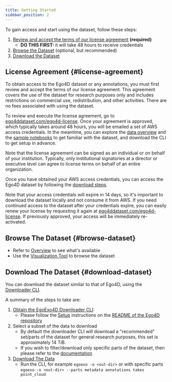 ```yaml
---
title: Getting Started
sidebar_position: 2
---
```


To gain access and start using the dataset, follow these steps:

1. [Review and accept the terms of our license agreement](#license-agreement) **(required)**
    - **DO THIS FIRST:** it will take 48 hours to receive credentials
2. [Browse the Dataset](#browse-dataset) (optional, but recommended)
3. [Download the Dataset](#download-dataset)

## License Agreement {#license-agreement}
To obtain access to the Ego4D dataset or any annotations, you must first review and accept the terms of our license agreement. This agreement covers the use of the dataset for research purposes only and includes restrictions on commercial use, redistribution, and other activities. There are no fees associated with using the dataset.

To review and execute the license agreement, go to [ego4ddataset.com/ego4d-license](https://ego4ddataset.com/ego4d-license/). Once your agreement is approved, which typically takes around 48 hours, you will be emailed a set of AWS access credentials. In the meantime, you can explore the [data overview](/overview/) and the [sample notebooks](https://github.com/facebookresearch/Ego4d/tree/main/notebooks/egoexo) to get familiar with the dataset, and download the CLI to get setup in advance.

Note that the license agreement can be signed as an individual or on behalf of your institution. Typically, only institutional signatories at a director or executive level can agree to license terms on behalf of an entire organization.

Once you have obtained your AWS access credentials, you can access the Ego4D dataset by following the [download steps](#download-dataset).

Note that your access credentials will expire in 14 days, so it's important to download the dataset locally and not consume it from AWS. If you need continued access to the dataset after your credentials expire, you can easily renew your license by requesting it again at [ego4ddataset.com/ego4d-license](https://ego4ddataset.com/ego4d-license/). If previously approved, your access will be immediately re-activated.

## Browse The Dataset {#browse-dataset}

- Refer to [Overview](/overview) to see what's available
- Use the [Visualization Tool](https://visualize.ego4d-data.org/?v=%22EgoExo+v1%22) to browse the dataset

## Download The Dataset {#download-dataset}

You can download the dataset similar to that of Ego4D, using the [Downloader CLI](./download.md).

A summary of the steps to take are:
1. [Obtain the EgoExo4D Downloader CLI](https://github.com/facebookresearch/Ego4d?tab=readme-ov-file#setup):
   - Please follow the [Setup](https://github.com/facebookresearch/Ego4d?tab=readme-ov-file#setup)
instructions on the [README of the Ego4D repository](https://github.com/facebookresearch/Ego4d?tab=readme-ov-file#setup)
2. Select a subset of the data to download
   - By default the downloader CLI will download a "recommended" set/parts of
     the dataset for general research purposes, this set is approximately 14 TiB.
   - If you wish to filter/download only specific parts of the dataset, then
      please refer to the [documentation](./download.md)
3. [Download The Data](../download)
    - Run the CLI, for example `egoexo -o <out-dir>` or with specific parts
      `egoexo -o <out-dir> --parts metadata annotations takes point_cloud`
